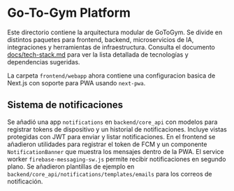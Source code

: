 # Go-To-Gym Platform

Este directorio contiene la arquitectura modular de GoToGym. Se divide en distintos paquetes para frontend, backend, microservicios de IA, integraciones y herramientas de infraestructura. Consulta el documento [docs/tech-stack.md](docs/tech-stack.md) para ver la lista detallada de tecnologías y dependencias sugeridas.

La carpeta `frontend/webapp` ahora contiene una configuracion basica de Next.js con soporte para PWA usando `next-pwa`.

## Sistema de notificaciones

Se añadió una app `notifications` en `backend/core_api` con modelos para registrar tokens de dispositivo y un historial de notificaciones. Incluye vistas protegidas con JWT para enviar y listar notificaciones. En el frontend se añadieron utilidades para registrar el token de FCM y un componente `NotificationBanner` que muestra los mensajes dentro de la PWA. El service worker `firebase-messaging-sw.js` permite recibir notificaciones en segundo plano.
Se añadieron plantillas de ejemplo en `backend/core_api/notifications/templates/emails` para los correos de notificación.
